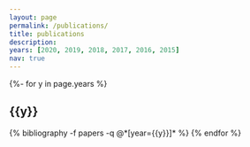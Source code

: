 ```yaml
---
layout: page
permalink: /publications/
title: publications
description:
years: [2020, 2019, 2018, 2017, 2016, 2015]
nav: true
---
```

<!-- _pages/publications.md -->

<div class="publications">

{%- for y in page.years %}

<h2 class="year">{{y}}</h2>
  {% bibliography -f papers -q @*[year={{y}}]* %}
{% endfor %}

</div>
